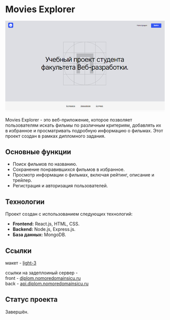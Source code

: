 # Movies Explorer 

![Project Screenshot](./src/images/project.png)

Movies Explorer - это веб-приложение, которое позволяет пользователям искать фильмы по различным критериям, добавлять их в избранное и просматривать подробную информацию о фильмах. Этот проект создан в рамках дипломного задания.

## Основные функции

- Поиск фильмов по названию.
- Сохранение понравившихся фильмов в избранное.
- Просмотр информации о фильмах, включая рейтинг, описание и трейлер.
- Регистрация и авторизация пользователей.

## Технологии

Проект создан с использованием следующих технологий:

- **Frontend:** React.js, HTML, CSS.
- **Backend:** Node.js, Express.js.
- **База данных:** MongoDB.

## Ссылки

макет - [light-3](https://www.figma.com/file/6FMWkB94wE7KTkcCgUXtnC/light-1?node-id=1%3A2180&mode=dev)

ссылки на задеплоиный сервер -   
front - [diplom.nomoredomainsicu.ru](diplom.nomoredomainsicu.ru)  
back - [api.diplom.nomoredomainsicu.ru](api.diplom.nomoredomainsicu.ru)  

## Статус проекта
Завершён.